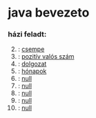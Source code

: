 # java bevezeto
### házi feladt:
2. : [csempe](/src/hu/petrik/java_bevezeto/feladat_02.java)
3. : [pozitív valós szám](/src/hu/petrik/java_bevezeto/feladat_03.java)
6. : [dolgozat](/src/hu/petrik/java_bevezeto/feladat_06.java)
7. : [hónapok](/src/hu/petrik/java_bevezeto/feladat_07.java)
11. : [null](/src/hu/petrik/java_bevezeto/feladat_11.java)
12. : [null](/src/hu/petrik/java_bevezeto/feladat_12.java)
13. : [null](/src/hu/petrik/java_bevezeto/feladat_13.java)
16. : [null](/src/hu/petrik/java_bevezeto/feladat_16.java)
17. : [null](/src/hu/petrik/java_bevezeto/feladat_17.java)
